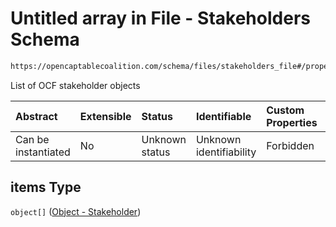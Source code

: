 # Untitled array in File - Stakeholders Schema

```txt
https://opencaptablecoalition.com/schema/files/stakeholders_file#/properties/items
```

List of OCF stakeholder objects

| Abstract            | Extensible | Status         | Identifiable            | Custom Properties | Additional Properties | Access Restrictions | Defined In                                                                                              |
| :------------------ | :--------- | :------------- | :---------------------- | :---------------- | :-------------------- | :------------------ | :------------------------------------------------------------------------------------------------------ |
| Can be instantiated | No         | Unknown status | Unknown identifiability | Forbidden         | Allowed               | none                | [StakeholdersFile.schema.json*](../../schema/files/StakeholdersFile.schema.json "open original schema") |

## items Type

`object[]` ([Object - Stakeholder](stakeholdersfile-properties-items-object---stakeholder.md))
